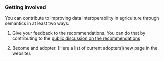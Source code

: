 ### Getting involved
You can contribute to improving data interoperability in agriculture through semantics in at least two ways:

1. Give your feedback to the recommendations. You can do that by contributing to the [public discussion on the recommendations](https://github.com/agrisemantics/recommendations/issues)

1. Become and adopter. [Here a list of current adopters](new page in the website).
